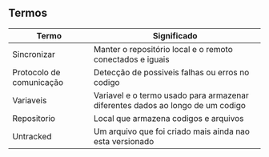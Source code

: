 Termos
-------

|Termo|Significado|
|-----|-----------|
|Sincronizar|Manter o repositório local e o remoto conectados e iguais|
|Protocolo de comunicação|Detecção de possiveis falhas ou erros no codigo|
|Variaveis|Variavel e o termo usado para armazenar diferentes dados ao longo de um codigo|
|Repositorio| Local que armazena codigos e arquivos|
|Untracked|Um arquivo que foi criado mais ainda nao esta versionado|  
